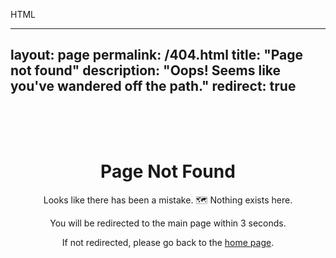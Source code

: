 HTML

---
layout: page
permalink: /404.html
title: "Page not found"
description: "Oops! Seems like you've wandered off the path."
redirect: true
---

<div style="text-align: center; padding: 50px;">
  <h1>Page Not Found</h1>
  <p>Looks like there has been a mistake. 🗺️ Nothing exists here.</p>
  <p>You will be redirected to the main page within 3 seconds.</p>
  <p>If not redirected, please go back to the <a href="{{ site.baseurl | prepend: site.url }}">home page</a>.</p>
</div>
